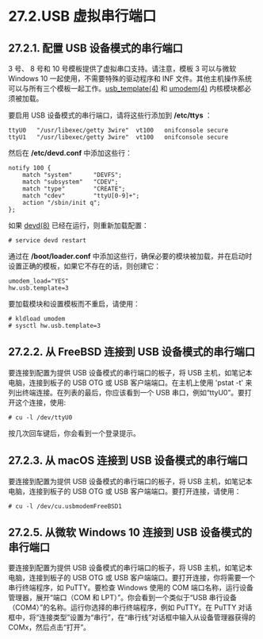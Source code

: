 # 27.2.USB 虚拟串行端口

## 27.2.1. 配置 USB 设备模式的串行端口

3 号、 8 号和 10 号模板提供了虚拟串口支持。请注意，模板 3 可以与微软 Windows 10 一起使用，不需要特殊的驱动程序和 INF 文件。其他主机操作系统可以与所有三个模板一起工作。[usb_template(4)](https://www.freebsd.org/cgi/man.cgi?query=usb_template&sektion=4&format=html) 和 [umodem(4)](https://www.freebsd.org/cgi/man.cgi?query=umodem&sektion=4&format=html) 内核模块都必须被加载。

要启用 USB 设备模式的串行端口，请将这些行添加到 **/etc/ttys** ：

```
ttyU0	"/usr/libexec/getty 3wire"	vt100	onifconsole secure
ttyU1	"/usr/libexec/getty 3wire"	vt100	onifconsole secure
```

然后在 **/etc/devd.conf** 中添加这些行：

```
notify 100 {
	match "system"		"DEVFS";
	match "subsystem"	"CDEV";
	match "type"		"CREATE";
	match "cdev"		"ttyU[0-9]+";
	action "/sbin/init q";
};
```

如果 [devd(8)](https://www.freebsd.org/cgi/man.cgi?query=devd&sektion=8&format=html) 已经在运行，则重新加载配置：

```
# service devd restart
```

通过在 **/boot/loader.conf** 中添加这些行，确保必要的模块被加载，并在启动时设置正确的模板，如果它不存在的话，则创建它：

```
umodem_load="YES"
hw.usb.template=3
```

要加载模块和设置模板而不重启，请使用：

```
# kldload umodem
# sysctl hw.usb.template=3
```

## 27.2.2. 从 FreeBSD 连接到 USB 设备模式的串行端口

要连接到配置为提供 USB 设备模式的串行端口的板子，将 USB 主机，如笔记本电脑，连接到板子的 USB OTG 或 USB 客户端端口。在主机上使用 'pstat -t' 来列出终端连接。在列表的最后，你应该看到一个 USB 串口，例如“ttyU0”。要打开这个连接，使用:

```
# cu -l /dev/ttyU0
```

按几次回车键后，你会看到一个登录提示。

## 27.2.3. 从 macOS 连接到 USB 设备模式的串行端口

要连接到配置为提供 USB 设备模式的串行端口的板子，将 USB 主机，如笔记本电脑，连接到板子的 USB OTG 或 USB 客户端端口。要打开连接，请使用：

```
# cu -l /dev/cu.usbmodemFreeBSD1
```

## 27.2.5. 从微软 Windows 10 连接到 USB 设备模式的串行端口

要连接到配置为提供 USB 设备模式的串行端口的板子，将 USB 主机，如笔记本电脑，连接到板子的 USB OTG 或 USB 客户端端口。要打开连接，你将需要一个串行终端程序，如 PuTTY。要检查 Windows 使用的 COM 端口名称，运行设备管理器，展开“端口（COM 和 LPT）”。你会看到一个类似于“USB 串行设备（COM4）”的名称。运行你选择的串行终端程序，例如 PuTTY。在 PuTTY 对话框中，将“连接类型”设置为“串行”，在“串行线”对话框中输入从设备管理器获得的 COMx，然后点击“打开”。